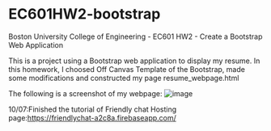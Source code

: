 # EC601HW2-bootstrap
Boston University College of Engineering - EC601 HW2 - Create a Bootstrap Web Application

This is a project using a Bootstrap web application to display my resume.
In this homework, I choosed Off Canvas Template of the Bootstrap, made some modifications and constructed my page resume_webpage.html

The following is a screenshot of my webpage:
![image](https://github.com/jxtang0920/EC601HW2-bootstrap/blob/master/project%20picture.JPG)

10/07:Finished the tutorial of Friendly chat
Hosting page:https://friendlychat-a2c8a.firebaseapp.com/
